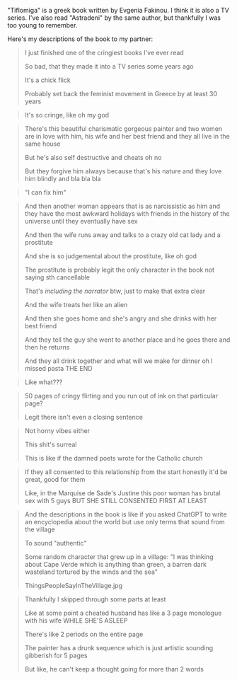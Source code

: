"Tiflomiga" is a greek book written by Evgenia Fakinou. I think it is also a TV series. I've also read "Astradeni" by the same author, but thankfully I was too young to remember.

Here's my descriptions of the book to my partner:

> I just finished one of the cringiest books I've ever read
> 
> So bad, that they made it into a TV series some years ago
> 
> It's a chick flick
> 
> Probably set back the feminist movement in Greece by at least 30 years

> It's so cringe, like oh my god

> There's this beautiful charismatic gorgeous painter and two women are in love with him, his wife and her best friend and they all live in the same house
> 
> But he's also self destructive and cheats oh no
> 
> But they forgive him always because that's his nature and they love him blindly and bla bla bla

> "I can fix him" 

> And then another woman appears that is as narcissistic as him and they have the most awkward holidays with friends in the history of the universe until they eventually have sex
> 
> And then the wife runs away and talks to a crazy old cat lady and a prostitute
> 
> And she is so judgemental about the prostitute, like oh god
> 
> The prostitute is probably legit the only character in the book not saying sth cancellable
> 
> That's *including the narrator* btw, just to make that extra clear
> 
> And the wife treats her like an alien
> 
> And then she goes home and she's angry and she drinks with her best friend
> 
> And they tell the guy she went to another place and he goes there and then he returns
> 
> And they all drink together and what will we make for dinner oh I missed pasta THE END

> Like what???

> 50 pages of cringy flirting and you run out of ink on that particular page?
> 
> Legit there isn't even a closing sentence

> Not horny vibes either
> 
> This shit's surreal
> 
> This is like if the damned poets wrote for the Catholic church

> If they all consented to this relationship from the start honestly it'd be great, good for them
> 
>Like, in the Marquise de Sade's Justine this poor woman has brutal sex with 5 guys BUT SHE STILL CONSENTED FIRST AT LEAST 

> And the descriptions in the book is like if you asked ChatGPT to write an encyclopedia about the world but use only terms that sound from the village
> 
> To sound "authentic"
> 
> Some random character that grew up in a village: "I was thinking about Cape Verde which is anything than green, a barren dark wasteland tortured by the winds and the sea"
> 
> ThingsPeopleSayInTheVillage.jpg

> Thankfully I skipped through some parts at least
> 
> Like at some point a cheated husband has like a 3 page monologue with his wife WHILE SHE'S ASLEEP
> 
> There's like 2 periods on the entire page
> 
> The painter has a drunk sequence which is just artistic sounding gibberish for 5 pages
> 
> But like, he can't keep a thought going for more than 2 words